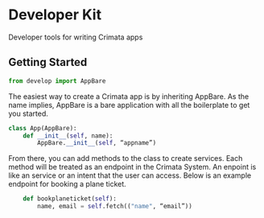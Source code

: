 # Developer Kit
Developer tools for writing Crimata apps

## Getting Started
```python
from develop import AppBare
```

The easiest way to create a Crimata app is by inheriting AppBare. As the name implies, AppBare is a bare application with all the boilerplate to get you started.

```python
class App(AppBare):
    def __init__(self, name):
        AppBare.__init__(self, “appname”)
```

From there, you can add methods to the class to create services. Each method will be treated as an endpoint in the Crimata System. An enpoint is like an service or an intent that the user can access. Below is an example endpoint for booking a plane ticket.

```python
    def bookplaneticket(self):
        name, email = self.fetch(("name", “email”))
```
